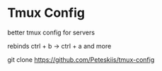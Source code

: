 # Tmux Config

better tmux config for servers

rebinds ctrl + b -> ctrl + a and more

git clone https://github.com/Peteskiis/tmux-config
